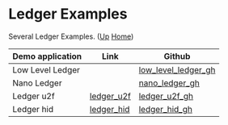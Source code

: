 # Ledger Examples

Several Ledger Examples. ([Up](..) [Home](..\..))

| Demo application                        | Link           | Github
| ---------                               | -----          | -------------
| Low Level Ledger                        |                | [low_level_ledger_gh]
| Nano Ledger                             |                | [nano_ledger_gh]      
| Ledger u2f                              | [ledger_u2f]   | [ledger_u2f_gh]
| Ledger hid                              | [ledger_hid]   | [ledger_hid_gh]

[low_level_ledger_gh]:      https://github.com/web3examples/ethereum/tree/master/ledger_examples/low_level_ledger.js
[nano_ledger_gh]:           https://github.com/web3examples/ethereum/tree/master/ledger_examples/nano_ledger.js
[ledger_u2f_gh]:               https://github.com/web3examples/ethereum/tree/master/ledger_examples/ledger_u2f.html
[ledger_hid_gh]:               https://github.com/web3examples/ethereum/tree/master/ledger_examples/ledger_hid.html

[ledger_u2f]:            https://web3examples.com/ethereum/ledger_examples/ledger_u2f.html
[ledger_hid]:            https://web3examples.com/ethereum/ledger_examples/ledger_hid.html
